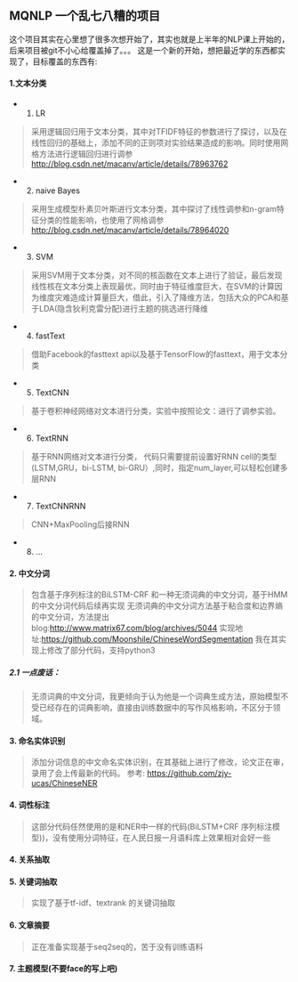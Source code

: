 ## MQNLP 一个乱七八糟的项目

这个项目其实在心里想了很多次想开始了，其实也就是上半年的NLP课上开始的，后来项目被git不小心给覆盖掉了。。。
这是一个新的开始，想把最近学的东西都实现了，目标覆盖的东西有:
#### 1.文本分类
- 1. LR
>  采用逻辑回归用于文本分类，其中对TFIDF特征的参数进行了探讨，以及在线性回归的基础上，添加不同的正则项对实验结果造成的影响。同时使用网格方法进行逻辑回归进行调参
http://blog.csdn.net/macanv/article/details/78963762
- 2. naive Bayes
> 采用生成模型朴素贝叶斯进行文本分类，其中探讨了线性调参和n-gram特征分类的性能影响，也使用了网格调参
http://blog.csdn.net/macanv/article/details/78964020
- 3. SVM
> 采用SVM用于文本分类，对不同的核函数在文本上进行了验证，最后发现线性核在文本分类上表现最优，同时由于特征维度巨大，在SVM的计算因为维度灾难造成计算量巨大，借此，引入了降维方法，包括大众的PCA和基于LDA(隐含狄利克雷分配)进行主题的挑选进行降维
- 4. fastText
> 借助Facebook的fasttext api以及基于TensorFlow的fasttext，用于文本分类
- 5. TextCNN
> 基于卷积神经网络对文本进行分类，实验中按照论文：进行了调参实验。
- 6. TextRNN
>基于RNN网络对文本进行分类， 代码只需要提前设置好RNN cell的类型(LSTM,GRU，bi-LSTM, bi-GRU）,同时，指定num_layer,可以轻松创建多层RNN
- 7. TextCNNRNN
> CNN+MaxPooling后接RNN
- 8. ...

####  2. 中文分词
> 包含基于序列标注的BiLSTM-CRF 和一种无须词典的中文分词，基于HMM的中文分词代码后续再实现
> 无须词典的中文分词方法基于粘合度和边界熵的中文分词，方法提出blog:http://www.matrix67.com/blog/archives/5044
   实现地址:https://github.com/Moonshile/ChineseWordSegmentation
> 我在其实现上修改了部分代码，支持python3
##### 2.1 一点废话：
> 无须词典的中文分词，我更倾向于认为他是一个词典生成方法，原始模型不受已经存在的词典影响，直接由训练数据中的写作风格影响，不区分于领域。

#### 3. 命名实体识别
> 添加分词信息的中文命名实体识别，在其基础上进行了修改，论文正在审，录用了会上传最新的代码。
参考: https://github.com/zjy-ucas/ChineseNER

#### 4. 词性标注
> 这部分代码任然使用的是和NER中一样的代码(BiLSTM+CRF 序列标注模型))，没有使用分词特征，在人民日报一月语料库上效果相对会好一些

#### 4. 关系抽取

#### 5. 关键词抽取
> 实现了基于tf-idf、textrank 的关键词抽取
#### 6. 文章摘要
> 正在准备实现基于seq2seq的，苦于没有训练语料

#### 7. 主题模型(不要face的写上吧)